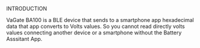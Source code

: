 INTRODUCTION

VaGate BA100 is a BLE device that sends to a smartphone app hexadecimal data that app converts to Volts values. So you cannot read directly volts values 
connecting another device or  a smartphone without the Battery Asssitant App.
